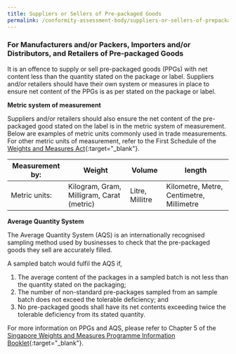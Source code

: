```yaml
---
title: Suppliers or Sellers of Pre-packaged Goods
permalink: /conformity-assessment-body/suppliers-or-sellers-of-prepackaged-goods
---
```

### For Manufacturers and/or Packers, Importers and/or Distributors, and Retailers of Pre-packaged Goods 

It is an offence to supply or sell pre-packaged goods (PPGs) with net content less than the quantity stated on the package or label. Suppliers and/or retailers should have their own system or measures in place to ensure net content of the PPGs is as per stated on the package or label.

**Metric system of measurement**

Suppliers and/or retailers should also ensure the net content of the pre-packaged good stated on the label is in the metric system of measurement. Below are examples of metric units commonly used in trade measurements. For other metric units of measurement, refer to the First Schedule of the [Weights and Measures Act][1]{:target="_blank"}.

[1]:https://sso.agc.gov.sg/Act/WMA1975

|Measurement by:|Weight|Volume|length|
--- | --- | --- | --- 
| Metric units: | Kilogram, Gram, Milligram, Carat (metric) | Litre, Millitre | Kilometre, Metre, Centimetre, Millimetre


**Average Quantity System**

The Average Quantity System (AQS) is an internationally recognised sampling method used by businesses to check that the pre-packaged goods they sell are accurately filled.

A sampled batch would fulfil the AQS if,

1. The average content of the packages in a sampled batch is not less than the quantity stated on the packaging;
2. The number of non-standard pre-packages sampled from an sample batch does not exceed the tolerable deficiency; and
3. No pre-packaged goods shall have its net contents exceeding twice the tolerable deficiency from its stated quantity.

For more information on PPGs and AQS, please refer to Chapter 5 of the [Singapore Weights and Measures Programme Information Booklet][2]{:target="_blank"}.

[2]:/files/businesses/wmo_info_booklet.pdf
